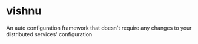 vishnu
======

An auto configuration framework that doesn't require any changes to your distributed services' configuration
